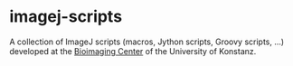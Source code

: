 imagej-scripts
==============

A collection of ImageJ scripts (macros, Jython scripts, Groovy scripts, ...) developed at the [Bioimaging Center](https://www.bioimaging-center.uni-konstanz.de) of the University of Konstanz.